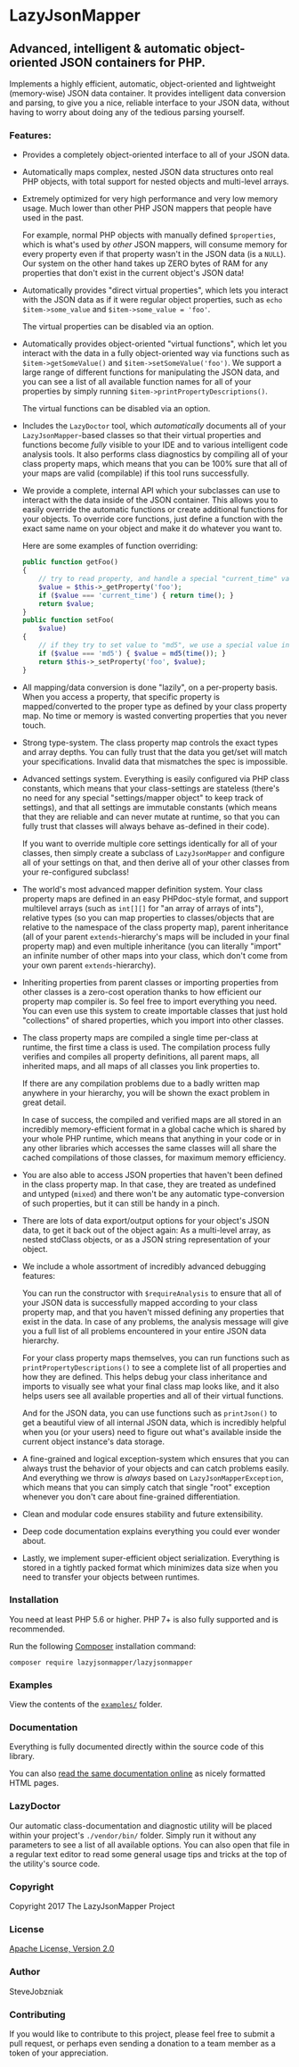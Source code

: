 # LazyJsonMapper

## Advanced, intelligent & automatic object-oriented JSON containers for PHP.

Implements a highly efficient, automatic, object-oriented and lightweight
(memory-wise) JSON data container. It provides intelligent data conversion
and parsing, to give you a nice, reliable interface to your JSON data,
without having to worry about doing any of the tedious parsing yourself.

### Features:

- Provides a completely object-oriented interface to all of your JSON data.

- Automatically maps complex, nested JSON data structures onto real PHP
  objects, with total support for nested objects and multi-level arrays.

- Extremely optimized for very high performance and very low memory usage.
  Much lower than other PHP JSON mappers that people have used in the past.

  For example, normal PHP objects with manually defined `$properties`, which
  is what's used by _other_ JSON mappers, will consume memory for every
  property even if that property wasn't in the JSON data (is a `NULL`). Our
  system on the other hand takes up ZERO bytes of RAM for any properties
  that don't exist in the current object's JSON data!

- Automatically provides "direct virtual properties", which lets you
  interact with the JSON data as if it were regular object properties,
  such as `echo $item->some_value` and `$item->some_value = 'foo'`.

  The virtual properties can be disabled via an option.

- Automatically provides object-oriented "virtual functions", which let you
  interact with the data in a fully object-oriented way via functions such
  as `$item->getSomeValue()` and `$item->setSomeValue('foo')`. We support a
  large range of different functions for manipulating the JSON data, and you
  can see a list of all available function names for all of your properties
  by simply running `$item->printPropertyDescriptions()`.

  The virtual functions can be disabled via an option.

- Includes the `LazyDoctor` tool, which _automatically_ documents all of
  your `LazyJsonMapper`-based classes so that their virtual properties and
  functions become _fully_ visible to your IDE and to various intelligent
  code analysis tools. It also performs class diagnostics by compiling all
  of your class property maps, which means that you can be 100% sure that
  all of your maps are valid (compilable) if this tool runs successfully.

- We provide a complete, internal API which your subclasses can use to
  interact with the data inside of the JSON container. This allows you to
  easily override the automatic functions or create additional functions
  for your objects. To override core functions, just define a function with
  the exact same name on your object and make it do whatever you want to.

  Here are some examples of function overriding:

    ```php
    public function getFoo()
    {
        // try to read property, and handle a special "current_time" value.
        $value = $this->_getProperty('foo');
        if ($value === 'current_time') { return time(); }
        return $value;
    }
    public function setFoo(
        $value)
    {
        // if they try to set value to "md5", we use a special value instead
        if ($value === 'md5') { $value = md5(time()); }
        return $this->_setProperty('foo', $value);
    }
    ```

- All mapping/data conversion is done "lazily", on a per-property basis.
  When you access a property, that specific property is mapped/converted to
  the proper type as defined by your class property map. No time or memory
  is wasted converting properties that you never touch.

- Strong type-system. The class property map controls the exact types and
  array depths. You can fully trust that the data you get/set will match
  your specifications. Invalid data that mismatches the spec is impossible.

- Advanced settings system. Everything is easily configured via PHP class
  constants, which means that your class-settings are stateless (there's no
  need for any special "settings/mapper object" to keep track of settings),
  and that all settings are immutable constants (which means that they are
  reliable and can never mutate at runtime, so that you can fully trust that
  classes will always behave as-defined in their code).

  If you want to override multiple core settings identically for all of your
  classes, then simply create a subclass of `LazyJsonMapper` and configure
  all of your settings on that, and then derive all of your other classes
  from your re-configured subclass!

- The world's most advanced mapper definition system. Your class property
  maps are defined in an easy PHPdoc-style format, and support multilevel
  arrays (such as `int[][]` for "an array of arrays of ints"), relative
  types (so you can map properties to classes/objects that are relative to
  the namespace of the class property map), parent inheritance (all of your
  parent `extends`-hierarchy's maps will be included in your final property
  map) and even multiple inheritance (you can literally "import" an infinite
  number of other maps into your class, which don't come from your own
  parent `extends`-hierarchy).

- Inheriting properties from parent classes or importing properties from
  other classes is a zero-cost operation thanks to how efficient our
  property map compiler is. So feel free to import everything you need.
  You can even use this system to create importable classes that just hold
  "collections" of shared properties, which you import into other classes.

- The class property maps are compiled a single time per-class at runtime,
  the first time a class is used. The compilation process fully verifies
  and compiles all property definitions, all parent maps, all inherited
  maps, and all maps of all classes you link properties to.

  If there are any compilation problems due to a badly written map anywhere
  in your hierarchy, you will be shown the exact problem in great detail.

  In case of success, the compiled and verified maps are all stored in an
  incredibly memory-efficient format in a global cache which is shared by
  your whole PHP runtime, which means that anything in your code or in any
  other libraries which accesses the same classes will all share the cached
  compilations of those classes, for maximum memory efficiency.

- You are also able to access JSON properties that haven't been defined in
  the class property map. In that case, they are treated as undefined and
  untyped (`mixed`) and there won't be any automatic type-conversion of such
  properties, but it can still be handy in a pinch.

- There are lots of data export/output options for your object's JSON data,
  to get it back out of the object again: As a multi-level array, as nested
  stdClass objects, or as a JSON string representation of your object.

- We include a whole assortment of incredibly advanced debugging features:

  You can run the constructor with `$requireAnalysis` to ensure that all
  of your JSON data is successfully mapped according to your class property
  map, and that you haven't missed defining any properties that exist in the
  data. In case of any problems, the analysis message will give you a full
  list of all problems encountered in your entire JSON data hierarchy.

  For your class property maps themselves, you can run functions such as
  `printPropertyDescriptions()` to see a complete list of all properties and
  how they are defined. This helps debug your class inheritance and imports
  to visually see what your final class map looks like, and it also helps
  users see all available properties and all of their virtual functions.

  And for the JSON data, you can use functions such as `printJson()` to get
  a beautiful view of all internal JSON data, which is incredibly helpful
  when you (or your users) need to figure out what's available inside the
  current object instance's data storage.

- A fine-grained and logical exception-system which ensures that you can
  always trust the behavior of your objects and can catch problems easily.
  And everything we throw is _always_ based on `LazyJsonMapperException`,
  which means that you can simply catch that single "root" exception
  whenever you don't care about fine-grained differentiation.

- Clean and modular code ensures stability and future extensibility.

- Deep code documentation explains everything you could ever wonder about.

- Lastly, we implement super-efficient object serialization. Everything is
  stored in a tightly packed format which minimizes data size when you need
  to transfer your objects between runtimes.

### Installation

You need at least PHP 5.6 or higher. PHP 7+ is also fully supported and is recommended.

Run the following [Composer](https://getcomposer.org/download/) installation command:

```
composer require lazyjsonmapper/lazyjsonmapper
```

### Examples

View the contents of the [`examples/`](https://github.com/SteveJobzniak/LazyJsonMapper/tree/master/examples) folder.

### Documentation

Everything is fully documented directly within the source code of this library.

You can also [read the same documentation online](https://mgp25.github.io/lazyjsonmapper-docs/namespaces/LazyJsonMapper.html) as nicely formatted HTML pages.

### LazyDoctor

Our automatic class-documentation and diagnostic utility will be placed within
your project's `./vendor/bin/` folder. Simply run it without any parameters to
see a list of all available options. You can also open that file in a regular
text editor to read some general usage tips and tricks at the top of the
utility's source code.

### Copyright

Copyright 2017 The LazyJsonMapper Project

### License

[Apache License, Version 2.0](http://www.apache.org/licenses/LICENSE-2.0)

### Author

SteveJobzniak

### Contributing

If you would like to contribute to this project, please feel free to submit a
pull request, or perhaps even sending a donation to a team member as a token of
your appreciation.

